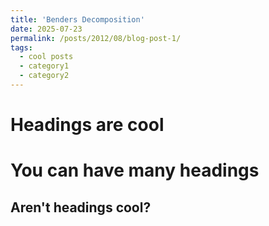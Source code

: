 ```yaml
---
title: 'Benders Decomposition'
date: 2025-07-23
permalink: /posts/2012/08/blog-post-1/
tags:
  - cool posts
  - category1
  - category2
---
```


Headings are cool
======

You can have many headings
======

Aren't headings cool?
------
